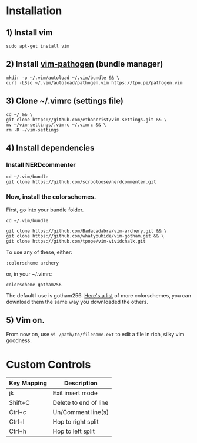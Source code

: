 # Installation

## 1) Install vim
```
sudo apt-get install vim
```

## 2) Install [vim-pathogen](https://github.com/tpope/vim-pathogen) (bundle manager)
```
mkdir -p ~/.vim/autoload ~/.vim/bundle && \
curl -LSso ~/.vim/autoload/pathogen.vim https://tpo.pe/pathogen.vim
```

## 3) Clone ~/.vimrc (settings file)
```
cd ~/ && \
git clone https://github.com/ethancrist/vim-settings.git && \
mv ~/vim-settings/.vimrc ~/.vimrc && \
rm -R ~/vim-settings
```

## 4) Install dependencies
### Install NERDcommenter
```
cd ~/.vim/bundle
git clone https://github.com/scrooloose/nerdcommenter.git
```
### Now, install the colorschemes.

First, go into your bundle folder.
```
cd ~/.vim/bundle
```

```
git clone https://github.com/Badacadabra/vim-archery.git && \
git clone https://github.com/whatyouhide/vim-gotham.git && \
git clone https://github.com/tpope/vim-vividchalk.git
```

To use any of these, either:
```vim
:colorscheme archery 
```

or, in your ~/.vimrc
```vim
colorscheme gotham256
```

The default I use is gotham256. [Here's a list](https://github.com/rafi/awesome-vim-colorschemes) of more colorschemes, you can download them the same way you downloaded the others.

## 5) Vim on.
From now on, use ```vi /path/to/filename.ext``` to edit a file in rich, silky vim goodness.

# Custom Controls
| Key Mapping | Description |
| ------------- | ------------- |
| jk | Exit insert mode |
| Shift+C | Delete to end of line |
| Ctrl+c | Un/Comment line(s) | 
| Ctrl+l | Hop to right split |
| Ctrl+h | Hop to left split | 
